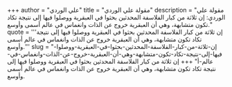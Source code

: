 +++
author = "علي الوردي"
title = "مقولة علي الوردي"
description = "مقولة علي الوردي: إن ثلاثة من كبار الفلاسفة المحدثين بحثوا في العبقرية ووصلوا فيها إلى نتيجة تكاد تكون متشابهة، وهي أن العبقرية خروج عن الذات وانغماس في عالم أسمى وأوسع."
quote = '''إن ثلاثة من كبار الفلاسفة المحدثين بحثوا في العبقرية ووصلوا فيها إلى نتيجة تكاد تكون متشابهة، وهي أن العبقرية خروج عن الذات وانغماس في عالم أسمى وأوسع.''' 
slug = "إن-ثلاثة-من-كبار-الفلاسفة-المحدثين-بحثوا-في-العبقرية-ووصلوا-فيها-إلى-نتيجة-تكاد-تكون-متشابهة-وهي-أن-العبقرية-خروج-عن-الذات-وانغماس-في-عالم-أ"
+++
إن ثلاثة من كبار الفلاسفة المحدثين بحثوا في العبقرية ووصلوا فيها إلى نتيجة تكاد تكون متشابهة، وهي أن العبقرية خروج عن الذات وانغماس في عالم أسمى وأوسع.
